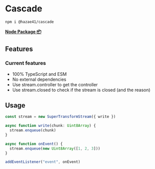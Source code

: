 # Cascade

```bash
npm i @hazae41/cascade
```

[**Node Package 📦**](https://www.npmjs.com/package/@hazae41/cascade)

## Features

### Current features
- 100% TypeScript and ESM
- No external dependencies
- Use stream.controller to get the controller
- Use stream.closed to check if the stream is closed (and the reason)

## Usage

```typescript
const stream = new SuperTransformStream({ write })

async function write(chunk: Uint8Array) {
  stream.enqueue(chunk)
}

async function onEvent() {
  stream.enqueue(new Uint8Array([1, 2, 3]))
}

addEventListener("event", onEvent)
```